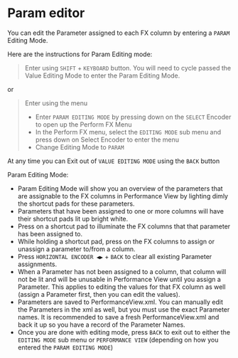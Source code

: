 # Param editor

You can edit the Parameter assigned to each FX column by entering a `PARAM` Editing Mode. 

Here are the instructions for Param Editing mode:

> Enter using `SHIFT` + `KEYBOARD` button. You will need to cycle passed the Value Editing Mode to enter the Param Editing Mode.

or 

> Enter using the menu
> 
> - Enter `PARAM EDITING MODE` by pressing down on the `SELECT` Encoder to open up the Perform FX Menu
> - In the Perform FX menu, select the `EDITING MODE` sub menu and press down on Select Encoder to enter the menu
> - Change Editing Mode to `PARAM`

At any time you can Exit out of `VALUE EDITING MODE` using the `BACK` button

Param Editing Mode:
- Param Editing Mode will show you an overview of the parameters that are assignable to the FX columns in Performance View by lighting dimly the shortcut pads for these parameters.
- Parameters that have been assigned to one or more columns will have their shortcut pads lit up bright white.
- Press on a shortcut pad to illuminate the FX columns that that parameter has been assigned to.
- While holding a shortcut pad, press on the FX columns to assign or unassign a parameter to/from a column.
- Press `HORIZONTAL ENCODER ◀︎▶︎` + `BACK` to clear all existing Parameter assignments.
- When a Parameter has not been assigned to a column, that column will not be lit and will be unusable in Performance View until you assign a Parameter. This applies to editing the values for that FX column as well (assign a Parameter first, then you can edit the values).
- Parameters are saved to PerformanceView.xml. You can manually edit the Parameters in the xml as well, but you must use the exact Parameter names. It is recommended to save a fresh PerformanceView.xml and back it up so you have a record of the Parameter Names.
- Once you are done with editing mode, press `BACK` to exit out to either the `EDITING MODE` sub menu or `PERFORMANCE VIEW` (depending on how you entered the `PARAM EDITING MODE`)